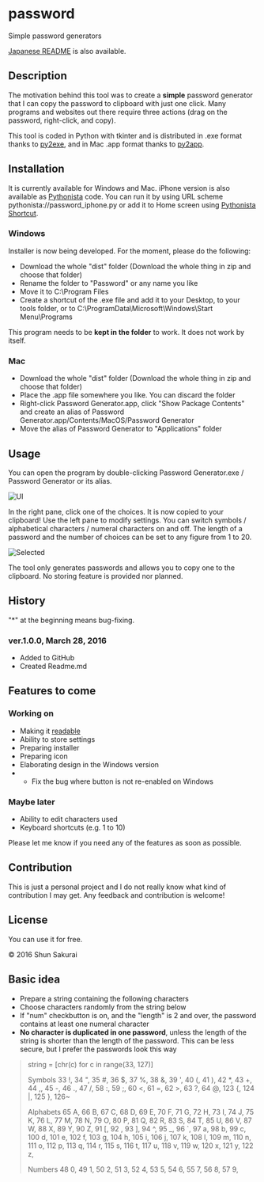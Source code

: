 ﻿# password
Simple password generators

[Japanese README](https://github.com/ShunSakurai/password/blob/master/README_jpn.md) is also available.

## Description
The motivation behind this tool was to create a **simple** password generator that I can copy the password to clipboard with just one click.
Many programs and websites out there require three actions (drag on the password, right-click, and copy).

This tool is coded in Python with tkinter and is distributed in .exe format thanks to [py2exe](http://www.py2exe.org/), and in Mac .app format thanks to [py2app](https://pythonhosted.org/py2app/).

## Installation
It is currently available for Windows and Mac. iPhone version is also available as [Pythonista](http://omz-software.com/pythonista/) code. You can run it by using URL scheme pythonista://password_iphone.py or add it to Home screen using [Pythonista Shortcut](http://omz-software.com/pythonista/shortcut/).

### Windows
Installer is now being developed. For the moment, please do the following:

- Download the whole "dist" folder (Download the whole thing in zip and choose that folder)
- Rename the folder to "Password" or any name you like
- Move it to C:\Program Files
- Create a shortcut of the .exe file and add it to your Desktop, to your tools folder, or to C:\ProgramData\Microsoft\Windows\Start Menu\Programs

This program needs to be **kept in the folder** to work. It does not work by itself.

### Mac
- Download the whole "dist" folder (Download the whole thing in zip and choose that folder)
- Place the .app file somewhere you like. You can discard the folder
- Right-click Password Generator.app, click "Show Package Contents" and create an alias of Password Generator.app/Contents/MacOS/Password Generator
- Move the alias of Password Generator to "Applications" folder

## Usage
You can open the program by double-clicking Password Generator.exe / Password Generator or its alias.

![UI](https://raw.github.com/wiki/ShunSakurai/password/password_ui.png)

In the right pane, click one of the choices. It is now copied to your clipboard!
Use the left pane to modify settings. You can switch symbols / alphabetical characters / numeral characters on and off. The length of a password and the number of choices can be set to any figure from 1 to 20.

![Selected](https://raw.github.com/wiki/ShunSakurai/password/password_selected.png)

The tool only generates passwords and allows you to copy one to the clipboard.
No storing feature is provided nor planned.

## History

"*" at the beginning means bug-fixing.

### ver.1.0.0, March 28, 2016
- Added to GitHub
- Created Readme.md

## Features to come
### Working on
- Making it [readable](http://www.amazon.com/dp/0596802293)
- Ability to store settings
- Preparing installer
- Preparing icon
- Elaborating design in the Windows version
- * Fix the bug where button is not re-enabled on Windows

### Maybe later
- Ability to edit characters used
- Keyboard shortcuts (e.g. 1 to 10)

Please let me know if you need any of the features as soon as possible.

## Contribution
This is just a personal project and I do not really know what kind of contribution I may get. Any feedback and contribution is welcome!

## License
You can use it for free.

© 2016 Shun Sakurai

## Basic idea
- Prepare a string containing the following characters
- Choose characters randomly from the string below
- If "num" checkbutton is on, and the "length" is 2 and over, the password contains at least one numeral character
- **No character is duplicated in one password**, unless the length of the string is shorter than the length of the password. This can be less secure, but I prefer the passwords look this way

> string = [chr(c) for c in range(33, 127)]
>
> Symbols
> 33 !, 34 ", 35 #, 36 $, 37 %, 38 &, 39 ', 40 (, 41 ), 42 *, 43 +, 44 ,, 45 -, 46 ., 47 /,
> 58 :, 59 ;, 60 <, 61 =, 62 >, 63 ?, 64 @,
> 123 {, 124 |, 125 }, 126~
>
> Alphabets
> 65 A, 66 B, 67 C, 68 D, 69 E, 70 F, 71 G, 72 H, 73 I, 74 J, 75 K, 76 L, 77 M, 78 N, 79 O, 80 P, 81 Q, 82 R, 83 S, 84 T, 85 U, 86 V, 87 W, 88 X, 89 Y, 90 Z,
> 91 [, 92 \, 93 ], 94 ^, 95 _, 96 `, 97 a, 98 b, 99 c, 100 d, 101 e, 102 f, 103 g, 104 h, 105 i, 106 j, 107 k, 108 l, 109 m, 110 n, 111 o, 112 p, 113 q, 114 r, 115 s, 116 t, 117 u, 118 v, 119 w, 120 x, 121 y, 122 z,
>
> Numbers
> 48 0, 49 1, 50 2, 51 3, 52 4, 53 5, 54 6, 55 7, 56 8, 57 9,


